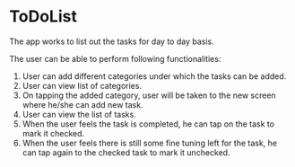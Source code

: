 # ToDoList
The app works to list out the tasks for day to day basis.

The user can be able to perform following functionalities:

1. User can add different categories under which the tasks can be added.
2. User can view list of categories.
3. On tapping the added category, user will be taken to the new screen where he/she can add new task.
4. User can view the list of tasks.
5. When the user feels the task is completed, he can tap on the task to mark it checked.
6. When the user feels there is still some fine tuning left for the task, he can tap again to the checked task to mark it unchecked.
